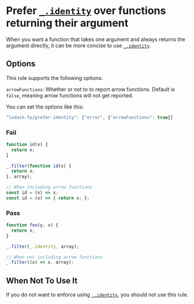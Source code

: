# Prefer [`_.identity`] over functions returning their argument

When you want a function that takes one argument and always returns the argument directly, it can be more concise to use [`_.identity`].

## Options

This rule supports the following options:

`arrowFunctions`: Whether or not to to report arrow functions. Default is `false`, meaning arrow functions will not get reported.

You can set the options like this:

```js
"lodash-fp/prefer-identity": ["error", {"arrowFunctions": true}]
```

### Fail

```js
function id(x) {
  return x;
}

_.filter(function id(x) {
  return x;
}, array);

// When including arrow functions
const id = (x) => x;
const id = (x) => { return x; };
```

### Pass

```js
function foo(y, x) {
  return x;
}

_.filter(_.identity, array);

// When not including arrow functions
_.filter((x) => x, array);
```

## When Not To Use It

If you do not want to enforce using [`_.identity`], you should not use this rule.

[`_.identity`]: https://lodash.com/docs#identity

